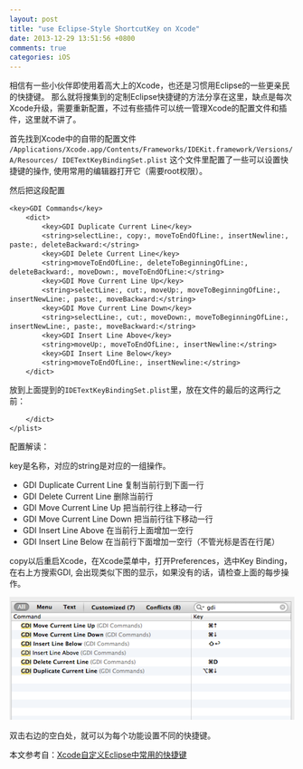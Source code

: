 ```yaml
---
layout: post
title: "use Eclipse-Style ShortcutKey on Xcode"
date: 2013-12-29 13:51:56 +0800
comments: true
categories: iOS
---
```


相信有一些小伙伴即使用着高大上的Xcode，也还是习惯用Eclipse的一些更亲民的快捷键。
那么就将搜集到的定制Eclipse快捷键的方法分享在这里，缺点是每次Xcode升级，需要重新配置，不过有些插件可以统一管理Xcode的配置文件和插件，这里就不讲了。

首先找到Xcode中的自带的配置文件
`/Applications/Xcode.app/Contents/Frameworks/IDEKit.framework/Versions/A/Resources/
IDETextKeyBindingSet.plist` 这个文件里配置了一些可以设置快捷键的操作, 使用常用的编辑器打开它（需要root权限）。

然后把这段配置

	<key>GDI Commands</key>
		<dict>
  			<key>GDI Duplicate Current Line</key>
  			<string>selectLine:, copy:, moveToEndOfLine:, insertNewline:, paste:, deleteBackward:</string>
  			<key>GDI Delete Current Line</key>
  			<string>moveToEndOfLine:, deleteToBeginningOfLine:, deleteBackward:, moveDown:, moveToEndOfLine:</string>
  			<key>GDI Move Current Line Up</key>
  			<string>selectLine:, cut:, moveUp:, moveToBeginningOfLine:, insertNewLine:, paste:, moveBackward:</string>
  			<key>GDI Move Current Line Down</key>
  			<string>selectLine:, cut:, moveDown:, moveToBeginningOfLine:, insertNewLine:, paste:, moveBackward:</string>
  			<key>GDI Insert Line Above</key>
  			<string>moveUp:, moveToEndOfLine:, insertNewline:</string>
  			<key>GDI Insert Line Below</key>
  			<string>moveToEndOfLine:, insertNewline:</string>
		</dict>
		
放到上面提到的`IDETextKeyBindingSet.plist`里，放在文件的最后的这两行之前：

		</dict>
	</plist>


配置解读：

key是名称，对应的string是对应的一组操作。

* GDI Duplicate Current Line 复制当前行到下面一行
* GDI Delete Current Line 删除当前行
* GDI Move Current Line Up 把当前行往上移动一行
* GDI Move Current Line Down 把当前行往下移动一行
* GDI Insert Line Above 在当前行上面增加一空行
* GDI Insert Line Below 在当前行下面增加一空行（不管光标是否在行尾）

copy以后重启Xcode，在Xcode菜单中，打开Preferences，选中Key Binding，在右上方搜索GDI, 会出现类似下图的显示，如果没有的话，请检查上面的每步操作。

![img](../images/key_binding.png)

双击右边的空白处，就可以为每个功能设置不同的快捷键。

本文参考自：[Xcode自定义Eclipse中常用的快捷键](http://joeyio.com/2013/07/22/xcode_key_binding_like_eclipse/)